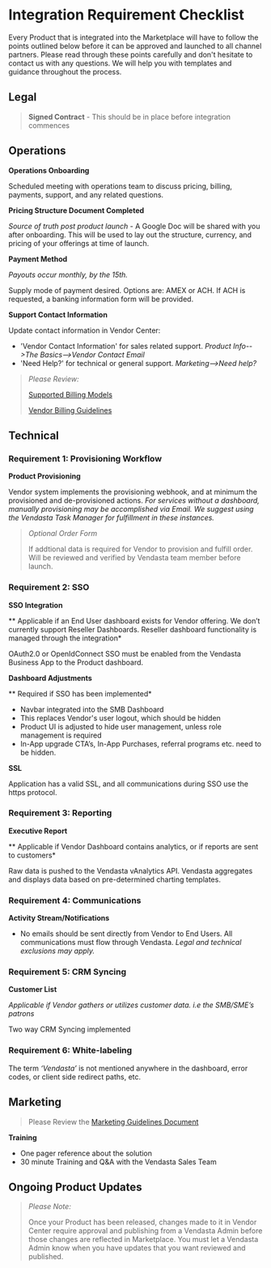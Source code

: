 # Integration Requirement Checklist

Every Product that is integrated into the Marketplace will have to follow the points outlined below before it can be approved and launched to all channel partners. Please read through these points carefully and don't hesitate to contact us with any questions. We will help you with templates and guidance throughout the process.

## Legal

<!-- theme: danger -->
>**Signed Contract** - This should be in place before integration commences

## Operations

**Operations Onboarding**

Scheduled meeting with operations team to discuss pricing, billing, payments, support, and any related questions. 

**Pricing Structure Document Completed** 

*Source of truth post product launch* - A Google Doc will be shared with you after onboarding. This will be used to lay out the structure, currency, and pricing of your offerings at time of launch.

**Payment Method** 

*Payouts occur monthly, by the 15th.* 

Supply mode of payment desired. Options are: AMEX or ACH. If ACH is requested, a banking information form will be provided.  

**Support Contact Information** 

Update contact information in Vendor Center:
* 'Vendor Contact Information' for sales related support. *Product Info-->The Basics-->Vendor Contact Email*
* 'Need Help?' for technical or general support. *Marketing-->Need help?*


<!-- theme: warning -->
>_Please Review:_
>
>[Supported Billing Models](https://docs.google.com/document/d/1NL_u4CFMoBw0p1t3UKvyQJsd6f-UX51Qj92P0wvvA2M/edit#heading=h.nscvy0c6qcnm)
>
>[Vendor Billing Guidelines](https://docs.google.com/document/d/1QYHHyw66OPEmhvYmne8b-liJHTbMNp8IO4wszu_6sHc/edit#heading=h.fw1y7oviytoe)


## Technical

### Requirement 1: Provisioning Workflow

**Product Provisioning** 
 
Vendor system implements the provisioning webhook, and at minimum the provisioned and de-provisioned actions. *For services without a dashboard, manually provisioning may be accomplished via Email. We suggest using the Vendasta Task Manager for fulfillment in these instances.*

<!-- theme: info -->
>*Optional Order Form*
>
>If addtional data is required for Vendor to provision and fulfill order. Will be reviewed and verified by Vendasta team member before launch.

### Requirement 2: SSO

**SSO Integration** 

** Applicable if an End User dashboard exists for Vendor offering. We don’t currently support Reseller Dashboards. Reseller dashboard functionality is managed through the integration*

OAuth2.0 or OpenIdConnect SSO must be enabled from the Vendasta Business App to the Product dashboard.

**Dashboard Adjustments** 

** Required if SSO has been implemented* 

* Navbar integrated into the SMB Dashboard
* This replaces Vendor's user logout, which should be hidden
* Product UI is adjusted to hide user management, unless role management is required
* In-App upgrade CTA’s, In-App Purchases, referral programs etc. need to be hidden.

**SSL**

Application has a valid SSL, and all communications during SSO use the https protocol.  


### Requirement 3: Reporting

**Executive Report** 

** Applicable if Vendor Dashboard contains analytics, or if reports are sent to customers*

Raw data is pushed to the Vendasta vAnalytics API. Vendasta aggregates and displays data based on pre-determined charting templates.

### Requirement 4: Communications

**Activity Stream/Notifications**

* No emails should be sent directly from Vendor to End Users. All communications must flow through Vendasta. *Legal  and technical exclusions may apply.*

### Requirement 5: CRM Syncing

**Customer List** 

*Applicable if Vendor gathers or utilizes customer data. i.e the SMB/SME’s patrons* 

Two way CRM Syncing implemented

### Requirement 6: White-labeling

The term *‘Vendasta’* is not mentioned anywhere in the dashboard, error codes, or client side redirect paths, etc. 


## Marketing

<!-- theme: warning -->
>Please Review the [Marketing Guidelines Document](https://docs.google.com/document/d/15XmlwdsE5QeAxHVhZTb3RE6wkRHQbtRLgjTo4GuaCeg/edit?usp=sharing)

**Training**
- One pager reference about the solution
- 30 minute Training and Q&A with the Vendasta Sales Team

## Ongoing Product Updates

<!-- theme: info -->
>_Please Note:_
>
>Once your Product has been released, changes made to it in Vendor Center require approval and publishing from a Vendasta Admin before those changes are reflected in Marketplace. You must let a Vendasta Admin know when you have updates that you want reviewed and published.
